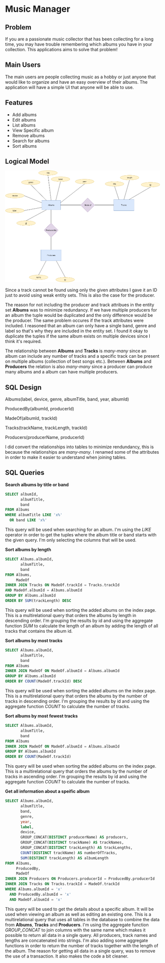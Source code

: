 # Music Manager

## Problem

If you are a passionate music collector that has been collecting for a long time, you may have trouble remembering which albums you have in your collection. This applications aims to solve that problem!

## Main Users

The main users are people collecting music as a hobby or just anyone that would like to organize and have an easy overview of their albums. The application will have a simple UI that anyone will be able to use.

## Features

- Add albums
- Edit albums
- List albums
- View Specific album
- Remove albums
- Search for albums
- Sort albums

## Logical Model

![Logical model](/diagrams/logical-model.png)

Since a track cannot be found using only the given attributes I gave it an ID just to avoid using weak entity sets. This is also the case for the producer.

The reason for not including the producer and track attribues in the entity set **Albums** was to minimize redundancy. If we have multiple producers for an album the tuple would be duplicated and the only difference would be the producer. The same problem occures if the track attributes were included. I reasoned that an album can only have a single band, genre and label so that's why they are included in the entity set. I found it okay to duplicate the tuples if the same album exists on multiple devices since I think it's required.

The relationship between **Albums** and **Tracks** is _many-many_ since an album can include any number of tracks and a specific track can be present on multiple albums (collection of best songs etc.). Between **Albums** and **Producers** the relation is also _many-many_ since a producer can produce many albums and a album can have multiple producers.

## SQL Design

Albums(label, device, genre, albumTitle, band, year, albumId)

ProducedBy(albumId, producerId)

MadeOf(albumId, trackId)

Tracks(trackName, trackLength, trackId)

Producers(producerName, producerId)

I did convert the relationships into tables to minimize rendundancy, this is because the relationships are _many-many_. I renamed some of the attributes in order to make it easier to understand when joining tables.

## SQL Queries

**Search albums by title or band**

```sql
SELECT albumId,
       albumTitle,
       band
FROM Albums
WHERE albumTitle LIKE 'x%'
  OR band LIKE 'x%'
```

This query will be used when searching for an album. I'm using the _LIKE_ operator in order to get the tuples where the album title or band starts with the given query. I'm only selecting the columns that will be used.

**Sort albums by length**

```sql
SELECT Albums.albumId,
       albumTitle,
       band
FROM Albums,
     MadeOf
INNER JOIN Tracks ON MadeOf.trackId = Tracks.trackId
AND MadeOf.albumId = Albums.albumId
GROUP BY Albums.albumId
ORDER BY SUM(trackLength) DESC
```

This query will be used when sorting the added albums on the index page. This is a multirelational query that orders the albums by length in descending order. I'm grouping the results by id and using the aggregate function _SUM_ to calculate the length of an album by adding the length of all tracks that contains the album id.

**Sort albums by most tracks**

```sql
SELECT Albums.albumId,
       albumTitle,
       band
FROM Albums
INNER JOIN MadeOf ON MadeOf.albumId = Albums.albumId
GROUP BY Albums.albumId
ORDER BY COUNT(MadeOf.trackId) DESC
```

This query will be used when sorting the added albums on the index page. This is a multirelational query that orders the albums by the number of tracks in descending order. I'm grouping the results by id and using the aggregate function _COUNT_ to calculate the number of tracks.

**Sort albums by most fewest tracks**

```sql
SELECT Albums.albumId,
       albumTitle,
       band
FROM Albums
INNER JOIN MadeOf ON MadeOf.albumId = Albums.albumId
GROUP BY Albums.albumId
ORDER BY COUNT(MadeOf.trackId)
```

This query will be used when sorting the added albums on the index page. This is a multirelational query that orders the albums by the number of tracks in ascending order. I'm grouping the results by id and using the aggregate function _COUNT_ to calculate the number of tracks.

**Get all information about a speific album**

```sql
SELECT Albums.albumId,
       albumTitle,
       band,
       genre,
       year,
       label,
       device,
       GROUP_CONCAT(DISTINCT producerName) AS producers,
       GROUP_CONCAT(DISTINCT trackName) AS trackNames,
       GROUP_CONCAT(DISTINCT trackLength) AS trackLengths,
       COUNT(DISTINCT trackName) AS numberOfTracks,
       SUM(DISTINCT trackLength) AS albumLength
FROM Albums,
     ProducedBy,
     MadeOf
INNER JOIN Producers ON Producers.producerId = ProducedBy.producerId
INNER JOIN Tracks ON Tracks.trackId = MadeOf.trackId
WHERE Albums.albumId = 'x'
  AND ProducedBy.albumId = 'x'
  AND MadeOf.albumId = 'x'
```

This query will be used to get the details about a specific album. It will be used when viewing an album as well as editing an existing one. This is a multirelational query that uses all tables in the database to combine the data from **Albums**, **Tracks** and **Producers**. I'm using the aggregate function _GROUP_CONCAT_ to join columns with the same name which makes it possible to return all data in a single query. All producers, track names and lengths are concatenated into strings. I'm also adding some aggregate functions in order to return the number of tracks together with the length of the album. The reason for getting all data in a single query, was to remove the use of a transaction. It also makes the code a bit cleaner.
